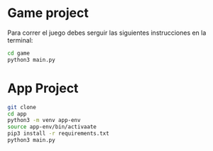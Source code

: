 # Game project

Para correr el juego debes serguir las siguientes instrucciones en la terminal:

```sh
cd game
python3 main.py
```

# App Project

```sh
git clone
cd app
python3 -m venv app-env
source app-env/bin/activaate
pip3 install -r requirements.txt
python3 main.py
```